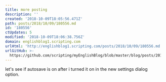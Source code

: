 ```yaml
---
title: more posting
description: ''
created: '2018-10-09T18:05:56.471Z'
path: posts/2018/10/09/180556.md
id: '180556'
ctUpdates: 5
modified: '2018-10-09T18:06:38.756Z'
domain: englishblog1.scripting.com
urlHtml: 'http://englishblog1.scripting.com/posts/2018/10/09/180556.md'
urlGitHub: >-
  https://github.com/scripting/myEnglishBlog/blob/master/blog/posts/2018/10/09/180556.md
---
```

let's see if autosave is on after i turned it on in the new settings dialog option.